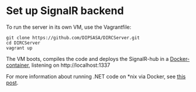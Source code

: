 <h1 id="set-up-signalr-backend">Set up SignalR backend</h1>
To run the server in its own VM, use the Vagrantfile:

    git clone https://github.com/DIPSASA/DIRCServer.git
    cd DIRCServer
    vagrant up

The VM boots, compiles the code and deploys the SignalR-hub in a [Docker-container](https://www.docker.com/), listening on http://localhost:1337

For more information about running .NET code on *nix via Docker, see <a href="https://gist.github.com/andmos/e8a08028fd47cd287e84#file-build-test-and-deploy-net-apps-with-vagrant-and-docker-md">this post</a>.</p>
